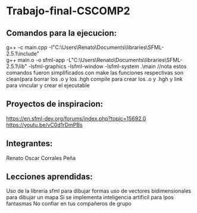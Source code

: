 # Trabajo-final-CSCOMP2
## Comandos para la ejecucion:

  g++ -c main.cpp -I"C:\Users\Renato\Documents\libraries\SFML-2.5.1\include"       
  g++ main.o -o sfml-app -L"C:\Users\Renato\Documents\libraries\SFML-2.5.1\lib" -lsfml-graphics -lsfml-window -lsfml-system 
  .\main
//nota estos comandos fueron simplificados con make las funciones respectivas son clean(para borrar los .o y los .hgh compile para crear los .o y .hgh y link para vincular y crear el ejecutable
## Proyectos de inspiracion:
https://en.sfml-dev.org/forums/index.php?topic=15692.0
https://youtu.be/vC0d1rDmPBs

## Integrantes:
Renato Oscar Corrales Peña
## Lecciones aprendidas:
Uso de la libreria sfml para dibujar formas
uso de vectores bidimensionales para dibujar un mapa
Si se implementa inteligencia artificil para lpos fantasmas
No confiar en tus compañeros de grupo
